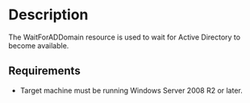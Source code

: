 # Description

The WaitForADDomain resource is used to wait for Active Directory to become available.

## Requirements

* Target machine must be running Windows Server 2008 R2 or later.
